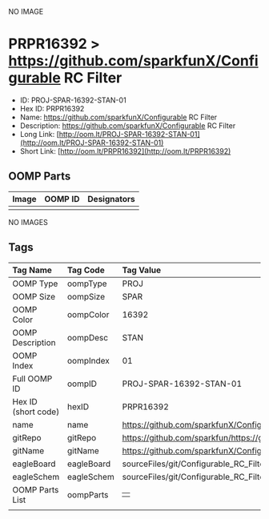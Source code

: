 


  
NO IMAGE  
# PRPR16392 > https://github.com/sparkfunX/Configurable RC Filter

- ID: PROJ-SPAR-16392-STAN-01
- Hex ID: PRPR16392
- Name: https://github.com/sparkfunX/Configurable RC Filter
- Description: https://github.com/sparkfunX/Configurable RC Filter
- Long Link: [http://oom.lt/PROJ-SPAR-16392-STAN-01](http://oom.lt/PROJ-SPAR-16392-STAN-01)
- Short Link: [http://oom.lt/PRPR16392](http://oom.lt/PRPR16392)

## OOMP Parts
  

|Image|OOMP ID|Designators|
| :--- | :--- | :--- |
||||
  
NO IMAGES  
## Tags
  

|Tag Name|Tag Code|Tag Value|
| :--- | :--- | :--- |
|OOMP Type|oompType|PROJ|
|OOMP Size|oompSize|SPAR|
|OOMP Color|oompColor|16392|
|OOMP Description|oompDesc|STAN|
|OOMP Index|oompIndex|01|
|Full OOMP ID|oompID|PROJ-SPAR-16392-STAN-01|
|Hex ID (short code)|hexID|PRPR16392|
|name|name|https://github.com/sparkfunX/Configurable RC Filter|
|gitRepo|gitRepo|https://github.com/sparkfun/https://github.com/sparkfunX/Configurable_RC_Filter|
|gitName|gitName|https://github.com/sparkfunX/Configurable_RC_Filter|
|eagleBoard|eagleBoard|sourceFiles/git/Configurable_RC_Filter/Hardware/Configurable_RC_Filter.brd|
|eagleSchem|eagleSchem|sourceFiles/git/Configurable_RC_Filter/Hardware/Configurable_RC_Filter.sch|
|OOMP Parts List|oompParts|<table><tr><td></td></tr></table>|
||||
